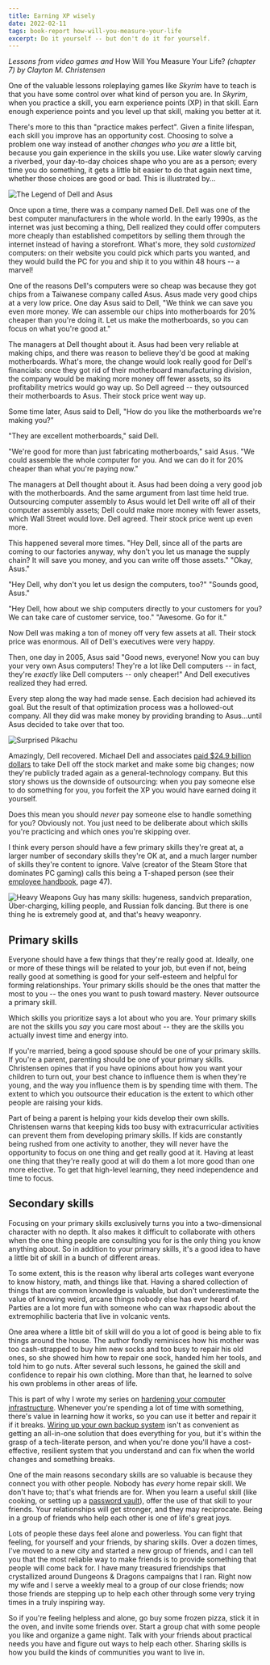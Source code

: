 ```yaml
---
title: Earning XP wisely
date: 2022-02-11
tags: book-report how-will-you-measure-your-life
excerpt: Do it yourself -- but don't do it for yourself.
---
```


_Lessons from video games and_ How Will You Measure Your Life? _(chapter 7) by Clayton M. Christensen_

One of the valuable lessons roleplaying games like _Skyrim_ have to teach is that you have some control over what kind of person you are. In _Skyrim_, when you practice a skill, you earn experience points (XP) in that skill. Earn enough experience points and you level up that skill, making you better at it.

There's more to this than "practice makes perfect". Given a finite lifespan, each skill you improve has an opportunity cost. Choosing to solve a problem one way instead of another _changes who you are_ a little bit, because you gain experience in the skills you use. Like water slowly carving a riverbed, your day-to-day choices shape who you are as a person; every time you do something, it gets a little bit easier to do that again next time, whether those choices are good or bad. This is illustrated by...

<img class="" src="{{ '/assets/2022-02-11/The-Legend-of-Dell-and-Asus.png' | absolute_url }}" alt="The Legend of Dell and Asus" />

Once upon a time, there was a company named Dell. Dell was one of the best computer manufacturers in the whole world. In the early 1990s, as the internet was just becoming a thing, Dell realized they could offer computers more cheaply than established competitors by selling them through the internet instead of having a storefront. What's more, they sold _customized_ computers: on their website you could pick which parts you wanted, and they would build the PC for you and ship it to you within 48 hours -- a marvel! 

One of the reasons Dell's computers were so cheap was because they got chips from a Taiwanese company called Asus. Asus made very good chips at a very low price. One day Asus said to Dell, "We think we can save you even more money. We can assemble our chips into motherboards for 20% cheaper than you're doing it. Let us make the motherboards, so you can focus on what you're good at."

The managers at Dell thought about it. Asus had been very reliable at making chips, and there was reason to believe they'd be good at making motherboards. What's more, the change would look really good for Dell's financials: once they got rid of their motherboard manufacturing division, the company would be making more money off fewer assets, so its profitability metrics would go way up. So Dell agreed -- they outsourced their motherboards to Asus. Their stock price went way up.

Some time later, Asus said to Dell, "How do you like the motherboards we're making you?"

"They are excellent motherboards," said Dell.

"We're good for more than just fabricating motherboards," said Asus. "We could assemble the whole computer for you. And we can do it for 20% cheaper than what you're paying now."

The managers at Dell thought about it. Asus had been doing a very good job with the motherboards. And the same argument from last time held true. Outsourcing computer assembly to Asus would let Dell write off all of their computer assembly assets; Dell could make more money with fewer assets, which Wall Street would love. Dell agreed. Their stock price went up even more.

This happened several more times. "Hey Dell, since all of the parts are coming to our factories anyway, why don't you let us manage the supply chain? It will save you money, and you can write off those assets." "Okay, Asus."

"Hey Dell, why don't you let us design the computers, too?" "Sounds good, Asus."

"Hey Dell, how about we ship computers directly to your customers for you? We can take care of customer service, too." "Awesome. Go for it."

Now Dell was making a ton of money off very few assets at all. Their stock price was enormous. All of Dell's executives were very happy.

Then, one day in 2005, Asus said "Good news, everyone! Now you can buy your very own Asus computers! They're a lot like Dell computers -- in fact, they're *exactly* like Dell computers -- only cheaper!" And Dell executives realized they had erred.

Every step along the way had made sense. Each decision had achieved its goal. But the result of that optimization process was a hollowed-out company. All they did was make money by providing branding to Asus...until Asus decided to take over that too.

<img class="meme" src="{{ '/assets/2022-02-11/Surprised_Pikachu.jpg' | absolute_url }}" alt="Surprised Pikachu" />

Amazingly, Dell recovered. Michael Dell and associates [paid $24.9 billion dollars](https://www.reuters.com/article/us-dell-buyout/dell-seals-24-9-billion-buyout-delisting-tuesday-idUSBRE99S0VQ20131029) to take Dell off the stock market and make some big changes; now they're publicly traded again as a general-technology company. But this story shows us the downside of outsourcing: when you pay someone else to do something for you, you forfeit the XP you would have earned doing it yourself.

Does this mean you should *never* pay someone else to handle something for you? Obviously not. You just need to be deliberate about which skills you're practicing and which ones you're skipping over. 

I think every person should have a few primary skills they're great at, a larger number of secondary skills they're OK at, and a much larger number of skills they're content to ignore. Valve (creator of the Steam Store that dominates PC gaming) calls this being a T-shaped person (see their [employee handbook](https://cdn.cloudflare.steamstatic.com/apps/valve/Valve_NewEmployeeHandbook.pdf), page 47).

<img class="photo" src="{{'/assets/2022-02-11/T-shaped-person.png' | absolute_url }}" alt="Heavy Weapons Guy has many skills: hugeness, sandvich preparation, Über-charging, killing people, and Russian folk dancing. But there is one thing he is extremely good at, and that's heavy weaponry." />

## Primary skills

Everyone should have a few things that they're really good at. Ideally, one or more of these things will be related to your job, but even if not, being really good at something is good for your self-esteem and helpful for forming relationships. Your primary skills should be the ones that matter the most to you -- the ones you want to push toward mastery. Never outsource a primary skill.

Which skills you prioritize says a lot about who you are. Your primary skills are not the skills you *say* you care most about -- they are the skills you actually invest time and energy into.

If you're married, being a good spouse should be one of your primary skills. If you're a parent, parenting should be one of your primary skills. Christensen opines that if you have opinions about how you want your children to turn out, your best chance to influence them is when they're young, and the way you influence them is by spending time with them. The extent to which you outsource their education is the extent to which other people are raising your kids.

Part of being a parent is helping your kids develop their own skills. Christensen warns that keeping kids too busy with extracurricular activities can prevent them from developing primary skills. If kids are constantly being rushed from one activity to another, they will never have the opportunity to focus on one thing and get really good at it. Having at least one thing that they're really good at will do them a lot more good than one more elective. To get that high-level learning, they need independence and time to focus.

## Secondary skills

Focusing on your primary skills exclusively turns you into a two-dimensional character with no depth. It also makes it difficult to collaborate with others when the one thing people are consulting you for is the only thing you know anything about. So in addition to your primary skills, it's a good idea to have a little bit of skill in a bunch of different areas.

To some extent, this is the reason why liberal arts colleges want everyone to know history, math, and things like that. Having a shared collection of things that are common knowledge is valuable, but don't underestimate the value of knowing weird, arcane things nobody else has ever heard of. Parties are a lot more fun with someone who can wax rhapsodic about the extremophilic bacteria that live in volcanic vents.

One area where a little bit of skill will do you a lot of good is being able to fix things around the house. The author fondly reminisces how his mother was too cash-strapped to buy him new socks and too busy to repair his old ones, so she showed him how to repair one sock, handed him her tools, and told him to go nuts. After several such lessons, he gained the skill and confidence to repair his own clothing. More than that, he learned to solve his own problems in other areas of life.

This is part of why I wrote my series on [hardening your computer infrastructure](https://jamesharris.design/blog/Hardening-your-personal-infrastructure/). Whenever you're spending a lot of time with something, there's value in learning how it works, so you can use it better and repair it if it breaks. [Wiring up your own backup system](https://jamesharris.design/blog/Hardened-backups/) isn't as convenient as getting an all-in-one solution that does everything for you, but it's within the grasp of a tech-literate person, and when you're done you'll have a cost-effective, resilient system that you understand and can fix when the world changes and something breaks.

One of the main reasons secondary skills are so valuable is because they connect you with other people. Nobody has *every* home repair skill. We don't have to; that's what friends are for. When you learn a useful skill (like cooking, or setting up a [password vault](https://jamesharris.design/blog/Hardened-password-vault)), offer the use of that skill to your friends. Your relationships will get stronger, and they may reciprocate. Being in a group of friends who help each other is one of life's great joys.

Lots of people these days feel alone and powerless. You can fight that feeling, for yourself and your friends, by sharing skills. Over a dozen times, I've moved to a new city and started a new group of friends, and I can tell you that the most reliable way to make friends is to provide something that people will come back for. I have many treasured friendships that crystallized around Dungeons & Dragons campaigns that I ran. Right now my wife and I serve a weekly meal to a group of our close friends; now those friends are stepping up to help each other through some very trying times in a truly inspiring way.

So if you're feeling helpless and alone, go buy some frozen pizza, stick it in the oven, and invite some friends over. Start a group chat with some people you like and organize a game night. Talk with your friends about practical needs you have and figure out ways to help each other. Sharing skills is how you build the kinds of communities you want to live in.
